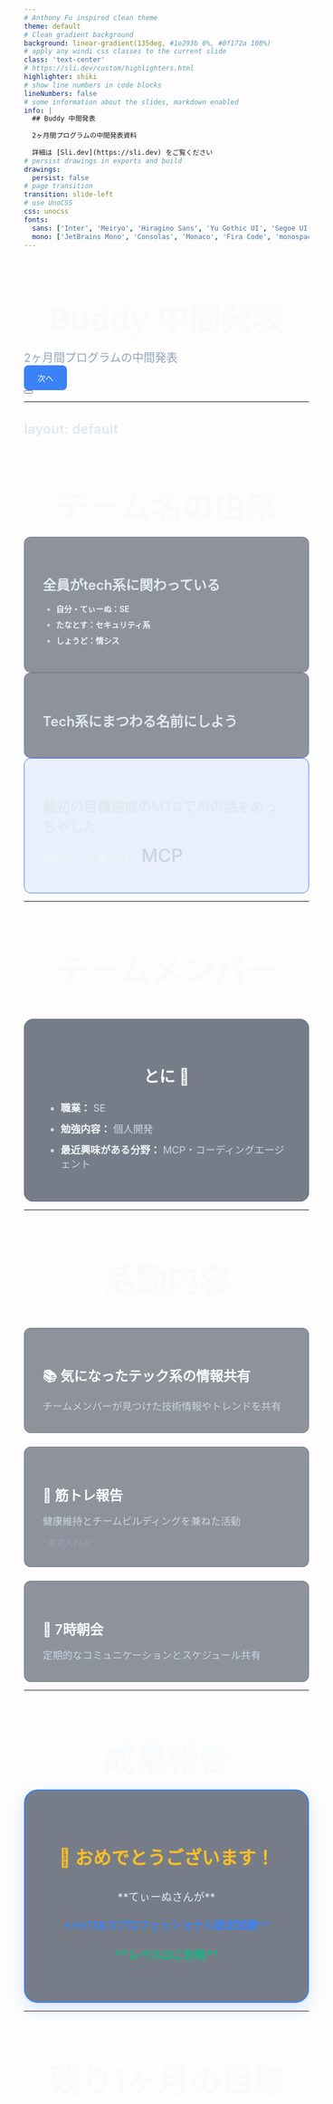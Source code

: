```yaml
---
# Anthony Fu inspired clean theme
theme: default
# Clean gradient background
background: linear-gradient(135deg, #1e293b 0%, #0f172a 100%)
# apply any windi css classes to the current slide
class: 'text-center'
# https://sli.dev/custom/highlighters.html
highlighter: shiki
# show line numbers in code blocks
lineNumbers: false
# some information about the slides, markdown enabled
info: |
  ## Buddy 中間発表
  
  2ヶ月間プログラムの中間発表資料
  
  詳細は [Sli.dev](https://sli.dev) をご覧ください
# persist drawings in exports and build
drawings:
  persist: false
# page transition
transition: slide-left
# use UnoCSS
css: unocss
fonts:
  sans: ['Inter', 'Meiryo', 'Hiragino Sans', 'Yu Gothic UI', 'Segoe UI', 'Roboto', 'sans-serif']
  mono: ['JetBrains Mono', 'Consolas', 'Monaco', 'Fira Code', 'monospace']
---
```


# Buddy 中間発表

<div class="subtitle">2ヶ月間プログラムの中間発表</div>

<div class="pt-12">
  <span @click="$slidev.nav.next" class="nav-button">
    次へ <carbon:arrow-right class="inline ml-2"/>
  </span>
</div>

<div class="abs-br m-6 flex gap-2 opacity-60">
  <button @click="$slidev.nav.openInEditor()" title="Open in Editor" class="text-xl slidev-icon-btn opacity-50 !border-none hover:opacity-100">
    <carbon:edit />
  </button>
  <a href="https://github.com/slidevjs/slidev" target="_blank" alt="GitHub"
    class="text-xl slidev-icon-btn opacity-50 !border-none hover:opacity-100">
    <carbon-logo-github />
  </a>
</div>

<style>
h1 {
  font-size: 3.5rem;
  font-weight: 700;
  color: #f8fafc;
  margin-bottom: 0.5rem;
}

.subtitle {
  color: #94a3b8;
  font-size: 1.25rem;
  font-weight: 400;
  margin-top: 1rem;
}

.nav-button {
  background: #3b82f6;
  color: white;
  padding: 0.75rem 1.5rem;
  border-radius: 0.5rem;
  font-weight: 500;
  cursor: pointer;
  transition: all 0.2s ease;
  border: none;
  display: inline-flex;
  align-items: center;
}

.nav-button:hover {
  background: #2563eb;
  transform: translateY(-1px);
}
</style>

<!--
Buddy 2ヶ月間プログラムの中間発表スライド
-->

---
layout: default
---

# チーム名の由来

<div class="space-y-8 text-left max-w-4xl mx-auto">

<div class="origin-step">

## 全員がtech系に関わっている
- **自分・てぃーぬ：SE**
- **たなとす：セキュリティ系**
- **しょうど：情シス**

</div>

<v-click>

<div class="origin-step">

## Tech系にまつわる名前にしよう

</div>

</v-click>

<v-click>

<div class="origin-step highlight">

## 最初の目標達成のMTGでAIの話をめっちゃした
**AI系のワードに被せよう → <span class="team-name">MCP</span>になった**

</div>

</v-click>

</div>

<style>
h1 {
  color: #f8fafc;
  font-weight: 700;
  margin-bottom: 2rem;
  text-align: center;
}

h2 {
  color: #e2e8f0;
  font-weight: 600;
  font-size: 1.5rem;
  margin-bottom: 1rem;
}

.origin-step {
  background: rgba(30, 41, 59, 0.5);
  padding: 2rem;
  border-radius: 0.75rem;
  border: 1px solid rgba(71, 85, 105, 0.3);
}

.origin-step.highlight {
  border-color: #3b82f6;
  background: rgba(59, 130, 246, 0.1);
}

.team-name {
  color: #3b82f6;
  font-weight: 700;
  font-size: 1.2em;
}

li {
  color: #cbd5e1;
  margin: 0.5rem 0;
}

strong {
  color: #f1f5f9;
}
</style>

---

# チームメンバー

<div class="members-container">

<div class="member-card">

## とに 🤖
- **職業：** SE
- **勉強内容：** 個人開発
- **最近興味がある分野：** MCP・コーディングエージェント

</div>

</div>

<style>
.members-container {
  display: flex;
  justify-content: center;
  padding-top: 2rem;
}

.member-card {
  background: rgba(30, 41, 59, 0.6);
  border: 1px solid rgba(71, 85, 105, 0.4);
  border-radius: 1rem;
  padding: 2.5rem;
  max-width: 28rem;
  transition: all 0.2s ease;
}

.member-card:hover {
  transform: translateY(-2px);
  border-color: #3b82f6;
  box-shadow: 0 10px 25px rgba(0, 0, 0, 0.2);
}

.member-card h2 {
  color: #f8fafc;
  font-size: 1.75rem;
  font-weight: 600;
  margin-bottom: 1.5rem;
  text-align: center;
}

.member-card li {
  color: #cbd5e1;
  margin: 0.75rem 0;
  font-size: 1.1rem;
}

.member-card strong {
  color: #f1f5f9;
  font-weight: 600;
}
</style>

---

# 活動内容

<div class="activities-grid">

<v-click>

<div class="activity-item">

## 📚 気になったテック系の情報共有
<div class="activity-desc">チームメンバーが見つけた技術情報やトレンドを共有</div>

</div>

</v-click>

<v-click>

<div class="activity-item">

## 💪 筋トレ報告
<div class="activity-desc">健康維持とチームビルディングを兼ねた活動</div>
<div class="note-text">*写真入れる*</div>

</div>

</v-click>

<v-click>

<div class="activity-item">

## 🌅 7時朝会
<div class="activity-desc">定期的なコミュニケーションとスケジュール共有</div>

</div>

</v-click>

</div>

<style>
.activities-grid {
  display: grid;
  gap: 1.5rem;
  padding-top: 2rem;
  max-width: 4xl;
  margin: 0 auto;
}

.activity-item {
  background: rgba(30, 41, 59, 0.5);
  border: 1px solid rgba(71, 85, 105, 0.3);
  border-radius: 0.75rem;
  padding: 2rem;
  transition: all 0.2s ease;
  position: relative;
}

.activity-item:hover {
  transform: translateY(-2px);
  border-color: #3b82f6;
  background: rgba(30, 41, 59, 0.7);
}

.activity-item h2 {
  color: #f8fafc;
  font-size: 1.5rem;
  font-weight: 600;
  margin-bottom: 1rem;
}

.activity-desc {
  color: #cbd5e1;
  font-size: 1.1rem;
  line-height: 1.6;
}

.note-text {
  color: #94a3b8;
  font-style: italic;
  margin-top: 0.75rem;
  font-size: 0.95rem;
}
</style>

---

# 成果報告

<div class="flex justify-center items-center h-full">

<div class="achievement-card">

## 🎉 おめでとうございます！

<div class="achievement-details">
<div class="achiever-name">**てぃーぬさんが**</div>
<div class="certification-name">**HTML5プロフェッショナル認定試験**</div>
<div class="level-badge">**レベル2に合格**</div>
</div>

</div>

</div>

<style>
.achievement-card {
  background: rgba(30, 41, 59, 0.6);
  border: 2px solid #3b82f6;
  border-radius: 1.5rem;
  padding: 3rem;
  text-align: center;
  max-width: 32rem;
  position: relative;
  box-shadow: 0 10px 30px rgba(59, 130, 246, 0.2);
}

.achievement-card h2 {
  color: #fbbf24;
  font-size: 2rem;
  font-weight: 700;
  margin-bottom: 2rem;
}

.achievement-details {
  font-size: 1.2rem;
  line-height: 1.8;
}

.achiever-name {
  color: #e2e8f0;
  margin: 1rem 0;
}

.certification-name {
  color: #3b82f6;
  margin: 1rem 0;
  font-weight: 600;
}

.level-badge {
  color: #10b981;
  font-size: 1.3rem;
  margin: 1rem 0;
  font-weight: 700;
}

strong {
  font-weight: 600;
}
</style>

---

# 残り1ヶ月の目標

<div class="goals-section">

<div class="goals-card">

## 📋 今後の目標設定

<div class="goals-description">
各メンバーの残り1ヶ月での目標を設定し、<br>
<span class="highlight">継続的な成長と学習を目指します</span>
</div>

<div class="progress-indicator">
  <div class="progress-bar">
    <div class="progress-fill"></div>
  </div>
  <span class="progress-text">2/3 完了</span>
</div>

</div>

</div>

<style>
.goals-section {
  display: flex;
  justify-content: center;
  align-items: center;
  height: 100%;
  padding-top: 2rem;
}

.goals-card {
  background: rgba(30, 41, 59, 0.6);
  border: 1px solid rgba(71, 85, 105, 0.4);
  border-radius: 1.2rem;
  padding: 3rem;
  text-align: center;
  max-width: 36rem;
}

.goals-card h2 {
  color: #f8fafc;
  font-size: 2rem;
  font-weight: 600;
  margin-bottom: 2rem;
}

.goals-description {
  font-size: 1.25rem;
  color: #cbd5e1;
  line-height: 1.8;
  margin-bottom: 2rem;
}

.highlight {
  color: #3b82f6;
  font-weight: 600;
}

.progress-indicator {
  margin-top: 2rem;
}

.progress-bar {
  width: 100%;
  height: 8px;
  background: rgba(71, 85, 105, 0.3);
  border-radius: 4px;
  overflow: hidden;
  margin-bottom: 0.75rem;
}

.progress-fill {
  height: 100%;
  background: #3b82f6;
  border-radius: 4px;
  width: 66%;
  transition: width 0.5s ease;
}

.progress-text {
  color: #94a3b8;
  font-size: 0.9rem;
}
</style>

---
layout: center
class: text-center
---

# ありがとうございました！

<div class="team-name">チーム <span class="mcp-highlight">MCP</span></div>

<div class="pt-12">
  <div class="question-prompt">
    💬 ご質問はありますか？
  </div>
</div>

<style>
h1 {
  font-size: 3.5rem;
  font-weight: 700;
  color: #f8fafc;
  margin-bottom: 1rem;
}

.team-name {
  font-size: 2rem;
  color: #cbd5e1;
  margin: 2rem 0;
  font-weight: 500;
}

.mcp-highlight {
  color: #3b82f6;
  font-weight: 700;
}

.question-prompt {
  background: rgba(30, 41, 59, 0.6);
  border: 1px solid #3b82f6;
  color: #e2e8f0;
  padding: 1rem 2rem;
  border-radius: 0.75rem;
  font-size: 1.3rem;
  font-weight: 500;
  display: inline-block;
  transition: all 0.2s ease;
}

.question-prompt:hover {
  border-color: #60a5fa;
  background: rgba(30, 41, 59, 0.8);
}
</style>